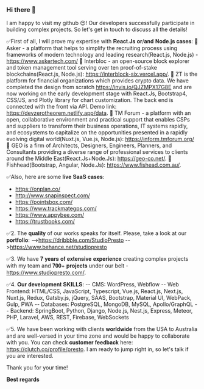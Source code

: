 ### Hi there 👋

I am happy to visit my github 😍!
Our developers successfully participate in building complex projects. So let's get in touch to discuss all the details!

✅First of all, I will prove my expertise with 𝐑𝐞𝐚𝐜𝐭.𝐉𝐬 𝐨𝐫/𝐚𝐧𝐝 𝐍𝐨𝐝𝐞.𝐣𝐬 𝐜𝐚𝐬𝐞𝐬:
  🔶 Asker - a platform that helps to simplify the recruiting process using frameworks of modern technology and leading research(React.js, Node.js) - https://www.askertech.com/
  🔶 Interbloc - an open-source block explorer and token management tool serving over ten proof-of-stake blockchains(React.js, Node.js): https://interblock-six.vercel.app/.
  🔶 ZT is the platform for financial organizations which provides crypto data. We have completed the design from scratch https://invis.io/QJZMPX17G8E and are now working on the early development stage with React.Js, Bootstrap4, CSS/JS, and Plotly library for chart customization. The back end is connected with the front via API.
Demo link: https://devzerotheorem.netlify.app/data.
  🔶 TM Forum - a platform with an open, collaborative environment and practical support that enables CSPs and suppliers to transform their business operations, IT systems rapidly, and ecosystems to capitalize on the opportunities presented in a rapidly evolving digital world(Nuxt.js, Vue.js, Node.js): https://inform.tmforum.org/
  🔶 GEO is a firm of Architects, Designers, Engineers, Planners, and Consultants providing a diverse range of professional services to clients around the Middle East(React.Js+Node.Js): https://geo-co.net/.
  🔶 Fishhead(Bootstrap, Angular, Node.Js): https://www.fishead.com.au/.

✅Also, here are some 𝐥𝐢𝐯𝐞 𝐒𝐚𝐚𝐒 𝐜𝐚𝐬𝐞𝐬:
- https://onplan.co/
- http://www.snapinspect.com/ 
- https://pointsbox.com/
- https://www.trackmategps.com/
- https://www.appybee.com/
- https://trustbooks.com/

✅2. The 𝐪𝐮𝐚𝐥𝐢𝐭𝐲 of our works speaks for itself. Please, take a look at our 𝐩𝐨𝐫𝐭𝐟𝐨𝐥𝐢𝐨:
-->https://dribbble.com/StudioPresto
-->https://www.behance.net/studiopresto

✅3. We have 𝟕 𝐲𝐞𝐚𝐫𝐬 𝐨𝐟 𝐞𝐱𝐭𝐞𝐧𝐬𝐢𝐯𝐞 𝐞𝐱𝐩𝐞𝐫𝐢𝐞𝐧𝐜𝐞 creating complex projects with my team and 𝟕𝟎𝟎+ 𝐩𝐫𝐨𝐣𝐞𝐜𝐭𝐬 under our belt - https://www.studiopresto.com/.

✅4. 𝐎𝐮𝐫 𝐝𝐞𝐯𝐞𝐥𝐨𝐩𝐦𝐞𝐧𝐭 𝐒𝐊𝐈𝐋𝐋𝐒:
-- CMS: WordPress, Webflow
-- Web Frontend: HTML/CSS, JavaScript, Typescript, Vue.js, React.js, Next.js, Nuxt.js, Redux, Gatsby.js, jQuery, SAAS, Bootstrap, Material UI, WebPack, Gulp, PWA
-- Databases: PostgreSQL, MongoDB, MySQL, Apollo/GraphQL
-- Backend: SpringBoot, Python, Django, Node.js, Nest.js, Express, Meteor, PHP, Laravel, AWS, REST, Firebase, WebSockets

✅5. We have been working with clients 𝐰𝐨𝐫𝐥𝐝𝐰𝐢𝐝𝐞 from the USA to Australia and are well-versed in your time zone and would be happy to collaborate with you. You can check 𝐜𝐮𝐬𝐭𝐨𝐦𝐞𝐫 𝐟𝐞𝐞𝐝𝐛𝐚𝐜𝐤 here: https://clutch.co/profile/presto.
I am ready to jump right in, so let's talk if you are interested.

Thank you for your time!

𝐁𝐞𝐬𝐭 𝐫𝐞𝐠𝐚𝐫𝐝𝐬
